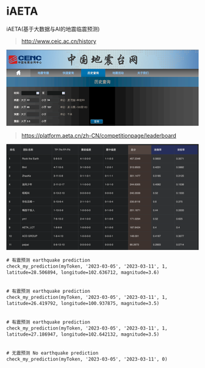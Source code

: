 # iAETA
iAETA(基于大数据与AI的地震临震预测)

>
> http://www.ceic.ac.cn/history
>
<img src="data/logo.png" width="900px">

>
> https://platform.aeta.cn/zh-CN/competitionpage/leaderboard
> 
<img src="data/rank.png" width="900px">

```shell
# 有震预测 earthquake prediction
check_my_prediction(myToken, '2023-03-05', '2023-03-11', 1, latitude=28.506894, longitude=102.636712, magnitude=3.6)


# 有震预测 earthquake prediction
check_my_prediction(myToken, '2023-03-05', '2023-03-11', 1, latitude=26.419792, longitude=100.937875, magnitude=3.5)


# 有震预测 earthquake prediction
check_my_prediction(myToken, '2023-03-05', '2023-03-11', 1, latitude=27.186947, longitude=102.642132, magnitude=3.5)


# 无震预测 No earthquake prediction
check_my_prediction(myToken, '2023-03-05', '2023-03-11', 0)
```
